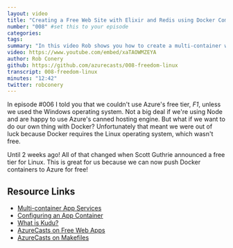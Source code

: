 ```yaml
---
layout: video
title: "Creating a Free Web Site with Elixir and Redis using Docker Compose"
number: "008" #set this to your episode
categories:
tags:
summary: "In this video Rob shows you how to create a multi-container web application using Docker Compose - all for Free! We'll create a site using Elixir and then wire it up to Redis, all containerized."
video: https://www.youtube.com/embed/xaTAOWMZEYA
author: Rob Conery
github: https://github.com/azurecasts/008-freedom-linux
transcript: 008-freedom-linux 
minutes: "12:42"
twitter: robconery
---
```


In episode #006 I told you that we couldn't use Azure's free tier, _F1_, unless we used the Windows operating system. Not a big deal if we're using Node and are happy to use Azure's canned hosting engine. But what if we want to do our own thing with Docker? Unfortunately that meant we were out of luck because Docker requires the Linux operating system, which wasn't free.

Until 2 weeks ago! All of that changed when Scott Guthrie announced a free tier for Linux. This is great for us because we can now push Docker containers to Azure for free!

## Resource Links

 - [Multi-container App Services](https://docs.microsoft.com/en-us/azure/app-service/containers/quickstart-multi-container?WT.mc_id=docs-azurecasts-robcon)
 - [Configuring an App Container](https://docs.microsoft.com/en-us/azure/app-service/containers/configure-custom-container?WT.mc_id=docs-azurecasts-robcon)
 - [What is Kudu?](https://azure.microsoft.com/en-us/resources/videos/what-is-kudu-with-david-ebbo?WT.mc_id=docs-azurecasts-robcon)
 - [AzureCasts on Free Web Apps](https://azurecasts.com/2019/05/03/creating-a-web-app-for-free/)
 - [AzureCasts on Makefiles](https://azurecasts.com/2019/04/11/005-using-make-to-orchestrate-shell-scripts/)